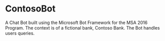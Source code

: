 # ContosoBot
A Chat Bot built using the Microsoft Bot Framework for the MSA 2016 Program. The context is of a fictional bank, Contoso Bank. The Bot handles users queries.
